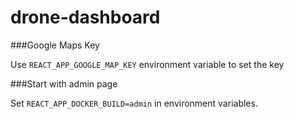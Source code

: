 # drone-dashboard

###Google Maps Key

Use `REACT_APP_GOOGLE_MAP_KEY` environment variable to set the key

###Start with admin page

Set `REACT_APP_DOCKER_BUILD=admin` in environment variables.

